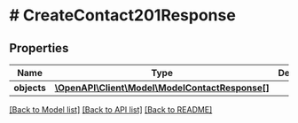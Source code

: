 # # CreateContact201Response

## Properties

Name | Type | Description | Notes
------------ | ------------- | ------------- | -------------
**objects** | [**\OpenAPI\Client\Model\ModelContactResponse[]**](ModelContactResponse.md) |  | [optional]

[[Back to Model list]](../../README.md#models) [[Back to API list]](../../README.md#endpoints) [[Back to README]](../../README.md)

